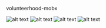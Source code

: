 volunteerhood-mobx

![alt text](https://github.com/EvyatarHaim1/React-Native-Guessing-Game/blob/main/123425151_374789707267757_8174318030947069314_n.jpg?raw=true)
![alt text](https://github.com/EvyatarHaim1/React-Native-Guessing-Game/blob/main/123464473_713155782888290_2566958527001793732_n.jpg?raw=true)
![alt text](https://github.com/EvyatarHaim1/React-Native-Guessing-Game/blob/main/123464535_694684964773396_5172926180180740892_n.jpg?raw=true)
![alt text](https://github.com/EvyatarHaim1/React-Native-Guessing-Game/blob/main/123541630_1506266912895816_8367628377644760395_n.jpg?raw=true)
